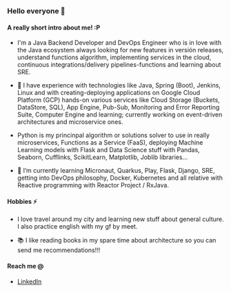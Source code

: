 
### Hello everyone 👋

#### A really short intro about me! :P

- I'm a Java Backend Developer and DevOps Engineer who is in love with the Java ecosystem always looking for new features in versión releases, understand functions algorithm, implementing services in the cloud, continuous integrations/delivery pipelines-functions and learning about SRE.

- 🔭 I have experience with technologies like Java, Spring (Boot), Jenkins, Linux and with creating-deploying applications on Google Cloud Platform (GCP) hands-on various services like Cloud Storage (Buckets, DataStore, SQL), App Engine, Pub-Sub, Monitoring and Error Reporting Suite, Computer Engine and learning; currently working on event-driven architectures and microservice ones.

- Python is my princinpal algorithm or solutions solver to use in really microservices, Functions as a Service (FaaS), deploying Machine Learning models with Flask and Data Science stuff with Pandas, Seaborn, Cufflinks, ScikitLearn, Matplotlib, Joblib libraries...

- 🌱 I’m currently learning Micronaut, Quarkus, Play, Flask, Django, SRE, getting into DevOps philosophy, Docker, Kubernetes and all relative with Reactive programming with Reactor Project / RxJava.  

#### Hobbies ⚡

- I love travel around my city and learning new stuff about general culture. I also practice english with my gf by meet.

- 📚 I like reading books in my spare time about architecture so  you can send me recommendations!!!

#### Reach me @

- [LinkedIn](https://www.linkedin.com/in/jhon-baron/)
